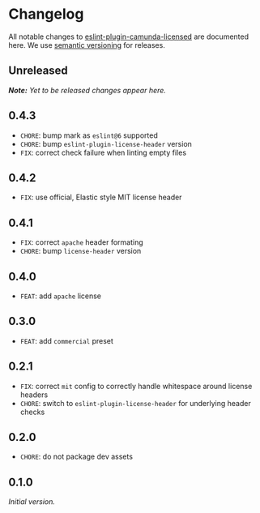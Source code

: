 # Changelog

All notable changes to [eslint-plugin-camunda-licensed](https://github.com/camunda/eslint-plugin-camunda-licensed) are documented here. We use [semantic versioning](http://semver.org/) for releases.

## Unreleased

___Note:__ Yet to be released changes appear here._

## 0.4.3

* `CHORE`: bump mark as `eslint@6` supported
* `CHORE`: bump `eslint-plugin-license-header` version
* `FIX`: correct check failure when linting empty files

## 0.4.2

* `FIX`: use official, Elastic style MIT license header

## 0.4.1

* `FIX`: correct `apache` header formating
* `CHORE`: bump `license-header` version

## 0.4.0

* `FEAT`: add `apache` license

## 0.3.0

* `FEAT`: add `commercial` preset

## 0.2.1

* `FIX`: correct `mit` config to correctly handle whitespace around license headers
* `CHORE`: switch to `eslint-plugin-license-header` for underlying header checks

## 0.2.0

* `CHORE`: do not package dev assets

## 0.1.0

_Initial version._